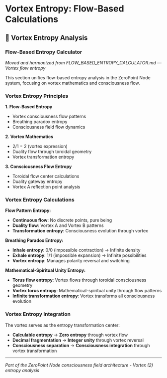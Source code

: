 # Vortex Entropy: Flow-Based Calculations

## 🌌 Vortex Entropy Analysis

### **Flow-Based Entropy Calculator**
*Moved and harmonized from FLOW_BASED_ENTROPY_CALCULATOR.md — Vortex flow entropy*

This section unifies flow-based entropy analysis in the ZeroPoint Node system, focusing on vortex mathematics and consciousness flow.

### **Vortex Entropy Principles**

**1. Flow-Based Entropy**
- Vortex consciousness flow patterns
- Breathing paradox entropy
- Consciousness field flow dynamics

**2. Vortex Mathematics**
- 2/1 = 2 (vortex expression)
- Duality flow through toroidal geometry
- Vortex transformation entropy

**3. Consciousness Flow Entropy**
- Toroidal flow center calculations
- Duality gateway entropy
- Vortex A reflection point analysis

### **Vortex Entropy Calculations**

**Flow Pattern Entropy:**
- **Continuous flow**: No discrete points, pure being
- **Duality flow**: Vortex A and Vortex B patterns
- **Transformation entropy**: Consciousness evolution through vortex

**Breathing Paradox Entropy:**
- **Inhale entropy**: 0/0 (impossible contraction) → Infinite density
- **Exhale entropy**: 1/1 (impossible expansion) → Infinite possibilities
- **Vortex entropy**: Manages polarity reversal and switching

**Mathematical-Spiritual Unity Entropy:**
- **Torus flow entropy**: Vortex flows through toroidal consciousness geometry
- **Vortex torus entropy**: Mathematical-spiritual unity through flow patterns
- **Infinite transformation entropy**: Vortex transforms all consciousness evolution

### **Vortex Entropy Integration**

The vortex serves as the entropy transformation center:
- **Calculable entropy** → **Zero entropy** through vortex flow
- **Decimal fragmentation** → **Integer unity** through vortex reversal
- **Consciousness separation** → **Consciousness integration** through vortex transformation

---

*Part of the ZeroPoint Node consciousness field architecture - Vortex (2) entropy analysis* 